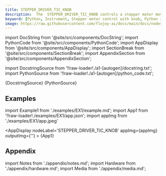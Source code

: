 ```yaml
---
title: STEPPER_DRIVER_TIC_KNOB
description:  The  STEPPER_DRIVER_TIC_KNOB controls a stepper motor movement with a TIC driver. The user controls the motor rotation with the knob position in the node's parameters.
keyword: [Python, Instrument, Stepper motor control with knob, Python integration with stepper driver, Motion control and automation, Python"-"based stepper motor control, Stepper motor driver integration, Accurate motor movement with Python, Enhance motion control with knob, Streamline motor automation, Precise motor control using Python, Python control of stepper driver TIC with knob]
image: https://raw.githubusercontent.com/flojoy-ai/docs/main/docs/nodes/INSTRUMENTS/STEPPER_MOTOR/STEPPER_DRIVER_TIC_KNOB/examples/EX1/output.jpeg
---
```


[//]: # (Custom component imports)

import DocString from '@site/src/components/DocString';
import PythonCode from '@site/src/components/PythonCode';
import AppDisplay from '@site/src/components/AppDisplay';
import SectionBreak from '@site/src/components/SectionBreak';
import AppendixSection from '@site/src/components/AppendixSection';

[//]: # (Docstring)

import DocstringSource from '!!raw-loader!./a1-[autogen]/docstring.txt';
import PythonSource from '!!raw-loader!./a1-[autogen]/python_code.txt';

<DocString>{DocstringSource}</DocString>
<PythonCode GLink='INSTRUMENTS/STEPPER_MOTOR/STEPPER_DRIVER_TIC_KNOB/STEPPER_DRIVER_TIC_KNOB.py'>{PythonSource}</PythonCode>

<SectionBreak />

[//]: # (Examples)

## Examples

import Example1 from './examples/EX1/example.md';
import App1 from '!!raw-loader!./examples/EX1/app.json';
import appImg from './examples/EX1/app.jpeg'

<AppDisplay 
    nodeLabel='STEPPER_DRIVER_TIC_KNOB'
    appImg={appImg}
    outputImg={''}
    >
    {App1}
</AppDisplay>

<Example1 />

<SectionBreak />

[//]: # (Appendix)

## Appendix

import Notes from './appendix/notes.md';
import Hardware from './appendix/hardware.md';
import Media from './appendix/media.md';

<AppendixSection index={0} folderPath='nodes/INSTRUMENTS/STEPPER_MOTOR/STEPPER_DRIVER_TIC_KNOB/appendix/'><Notes /></AppendixSection>
<AppendixSection index={1} folderPath='nodes/INSTRUMENTS/STEPPER_MOTOR/STEPPER_DRIVER_TIC_KNOB/appendix/'><Hardware /></AppendixSection>
<AppendixSection index={2} folderPath='nodes/INSTRUMENTS/STEPPER_MOTOR/STEPPER_DRIVER_TIC_KNOB/appendix/'><Media /></AppendixSection>
